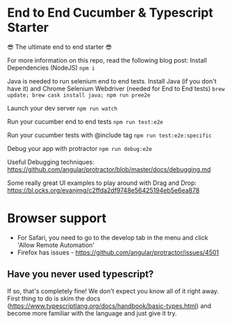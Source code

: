 # End to End Cucumber & Typescript Starter
😎 The ultimate end to end starter 😎

For more information on this repo, read the following blog post:
Install Dependencies (NodeJS)
`npm i`


Java is needed to run selenium end to end tests. Install Java (if you don't have it) and Chrome Selenium Webdriver (needed for End to End tests)
`brew update;
brew cask install java; npm run pree2e`

Launch your dev server
`npm run watch`

Run your cucumber end to end tests
`npm run test:e2e`

Run your cucumber tests with @include tag
`npm run test:e2e:specific`

Debug your app with protractor
`npm run debug:e2e`

Useful Debugging techniques:
https://github.com/angular/protractor/blob/master/docs/debugging.md

Some really great UI examples to play around with
Drag and Drop: https://bl.ocks.org/evanjmg/c2ffda2df9748e56425194eb5e6ea878

# Browser support
- For Safari, you need to go to the develop tab in the menu and click 'Allow Remote Automation'
- Firefox has issues - https://github.com/angular/protractor/issues/4501

## Have you never used typescript?
If so, that's completely fine! We don't expect you know all of it right away. First thing to do is skim the docs (https://www.typescriptlang.org/docs/handbook/basic-types.html) and become more familiar with the language and just give it try.